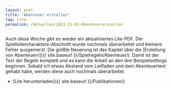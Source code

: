 ```yaml
---
layout: post
title: "Abenteuer erstellen"
tag: lite
permalink: /Aktuelles/2013-11-03-Abenteuererstellen
---
```


Auch diese Woche gibt es wieder ein aktualisiertes Lite-PDF. Der Spielleitercharaktere-Abschnitt wurde nochmals überarbeitet und kleinere Fehler ausgemerzt. Die größte Neuerung ist das Kapitel über die [Erstellung von Abenteuern]({{ site.baseurl }}/Spielregeln/Abenteuer/). Damit ist der Text der Regeln komplett und es kann die Arbeit an den drei Beispielsettings beginnen. Sobald ich etwas Abstand vom Leitfaden und dem Abenteuertext gehabt habe, werden diese auch nochmals überarbeitet.

- [Lite herunterladen]({{ site.baseurl }}/Publikationen/)
